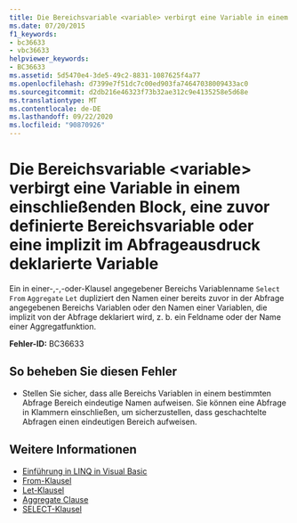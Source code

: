 ```yaml
---
title: Die Bereichsvariable <variable> verbirgt eine Variable in einem einschließenden Block, eine zuvor definierte Bereichsvariable oder eine implizit im Abfrageausdruck deklarierte Variable
ms.date: 07/20/2015
f1_keywords:
- bc36633
- vbc36633
helpviewer_keywords:
- BC36633
ms.assetid: 5d5470e4-3de5-49c2-8831-1087625f4a77
ms.openlocfilehash: d7399e7f51dc7c00ed903fa74647038009433ac0
ms.sourcegitcommit: d2db216e46323f73b32ae312c9e4135258e5d68e
ms.translationtype: MT
ms.contentlocale: de-DE
ms.lasthandoff: 09/22/2020
ms.locfileid: "90870926"
---
```

# <a name="range-variable-variable-hides-a-variable-in-an-enclosing-block-a-previously-defined-range-variable-or-an-implicitly-declared-variable-in-a-query-expression"></a>Die Bereichsvariable \<variable> verbirgt eine Variable in einem einschließenden Block, eine zuvor definierte Bereichsvariable oder eine implizit im Abfrageausdruck deklarierte Variable

Ein in einer-,-,-oder-Klausel angegebener Bereichs Variablenname `Select` `From` `Aggregate` `Let` dupliziert den Namen einer bereits zuvor in der Abfrage angegebenen Bereichs Variablen oder den Namen einer Variablen, die implizit von der Abfrage deklariert wird, z. b. ein Feldname oder der Name einer Aggregatfunktion.  
  
 **Fehler-ID:** BC36633  
  
## <a name="to-correct-this-error"></a>So beheben Sie diesen Fehler  
  
- Stellen Sie sicher, dass alle Bereichs Variablen in einem bestimmten Abfrage Bereich eindeutige Namen aufweisen. Sie können eine Abfrage in Klammern einschließen, um sicherzustellen, dass geschachtelte Abfragen einen eindeutigen Bereich aufweisen.  
  
## <a name="see-also"></a>Weitere Informationen

- [Einführung in LINQ in Visual Basic](../../programming-guide/language-features/linq/introduction-to-linq.md)
- [From-Klausel](../queries/from-clause.md)
- [Let-Klausel](../queries/let-clause.md)
- [Aggregate Clause](../queries/aggregate-clause.md)
- [SELECT-Klausel](../queries/select-clause.md)
